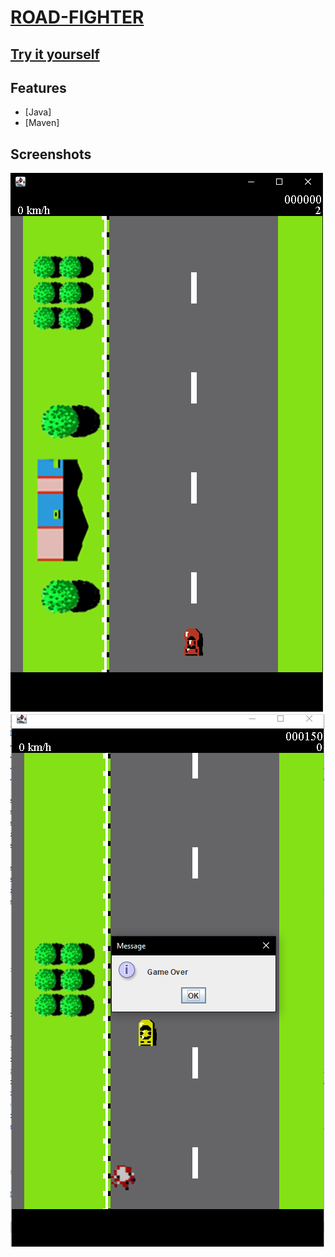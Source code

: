 # [ROAD-FIGHTER](https://github.com/danielm2402/road-fighter-java)

## [Try it yourself](https://github.com/danielm2402/road-fighter-java)

## Features
* [Java]
* [Maven]


## Screenshots

![IMG1](./src/images/1.png)
![IMG2](./src/images/2.png)



